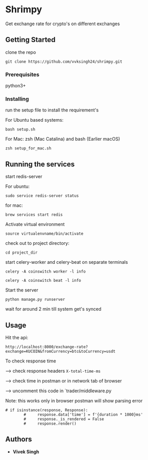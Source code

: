 # Shrimpy

Get exchange rate for crypto's on different exchanges

## Getting Started

clone the repo

```
git clone https://github.com/vvksingh24/shrimpy.git
```

### Prerequisites

python3+

### Installing

run the setup file to install the requirement's

For Ubuntu based systems:
```
bash setup.sh
```
For Mac:
zsh (Mac Catalina) and bash (Earlier macOS)
```
zsh setup_for_mac.sh
```

## Running the services

start redis-server

For ubuntu:
```
sudo service redis-server status
```
for mac:
```
brew services start redis
```
Activate virtual environment

```
source virtualenvname/bin/activate
```
check out to project directory:
```
cd project_dir
```
start celery-worker and celery-beat on separate terminals
```
celery -A coinswitch worker -l info

celery -A coinswitch beat -l info
```

Start the server
```
python manage.py runserver
```
wait for around 2 min till system get's synced

## Usage
Hit the api:

```
http://localhost:8000/exchange-rate?exchange=KUCOIN&fromCurrency=btc&toCurrency=usdt
```
To check response time
 
--> check response headers `X-total-time-ms` 

--> check time in postman or in network tab of browser

--> uncomment this code in `trader/middleware.py

Note: this works only in browser postman will show parsing error
```
# if isinstance(response, Response):
        #     response.data['time'] = f'{duration * 1000}ms'
        #     response._is_rendered = False
        #     response.render()
```
 

## Authors

* **Vivek Singh** 
